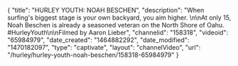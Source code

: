{
    "title": "HURLEY YOUTH: NOAH BESCHEN",
    "description": "When surfing's biggest stage is your own backyard, you aim higher. \n\nAt only 15, Noah Beschen is already a seasoned veteran on the North Shore of Oahu. #HurleyYouth\n\nFilmed by Aaron Lieber",
    "channelid": "158318",
    "videoid": "65984979",
    "date_created": "1464882292",
    "date_modified": "1470182097",
    "type": "captivate",
    "layout": "channelVideo",
    "url": "\/hurley\/hurley-youth-noah-beschen\/158318-65984979"
}